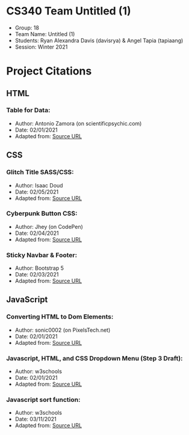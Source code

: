 # CS340 Team Untitled (1)
- Group: 18
- Team Name: Untitled (1)
- Students: Ryan Alexandra Davis (davisrya) &amp; Angel Tapia (tapiaang)
- Session: Winter 2021

# Project Citations
## HTML
### Table for Data:
- Author: Antonio Zamora (on scientificpsychic.com)
- Date: 02/01/2021
- Adapted from: [Source URL](https://www.scientificpsychic.com/blogentries/html-and-css-scrolling-table-with-fixed-heading.html)

## CSS
### Glitch Title SASS/CSS:
- Author: Isaac Doud
- Date: 02/05/2021
- Adapted from: [Source URL](https://codepen.io/cipherbeta/pen/YLdVjw)

### Cyberpunk Button CSS:
- Author: Jhey (on CodePen)
- Date: 02/04/2021
- Adapted from: [Source URL](https://codepen.io/jh3y/pen/PoGbxLp)

### Sticky Navbar & Footer:
- Author: Bootstrap 5
- Date: 02/03/2021
- Adapted from: [Source URL](https://getbootstrap.com/docs/5.0/examples/sticky-footer/)
      
## JavaScript
### Converting HTML to Dom Elements:
- Author: sonic0002 (on PixelsTech.net)
- Date: 02/01/2021
- Adapted from: [Source URL](https://www.pixelstech.net/article/1503112480-Convert-HTML-to-DOM-elements-using-JavaScript)

### Javascript, HTML, and CSS Dropdown Menu (Step 3 Draft):
- Author: w3schools
- Date: 02/01/2021
- Adapted from: [Source URL](https://www.w3schools.com/howto/howto_js_dropdown.asp)


### Javascript sort function:
- Author: w3schools
- Date: 03/11/2021
- Adapted from: [Source URL](https://www.w3schools.com/jsref/jsref_sort.asp)

